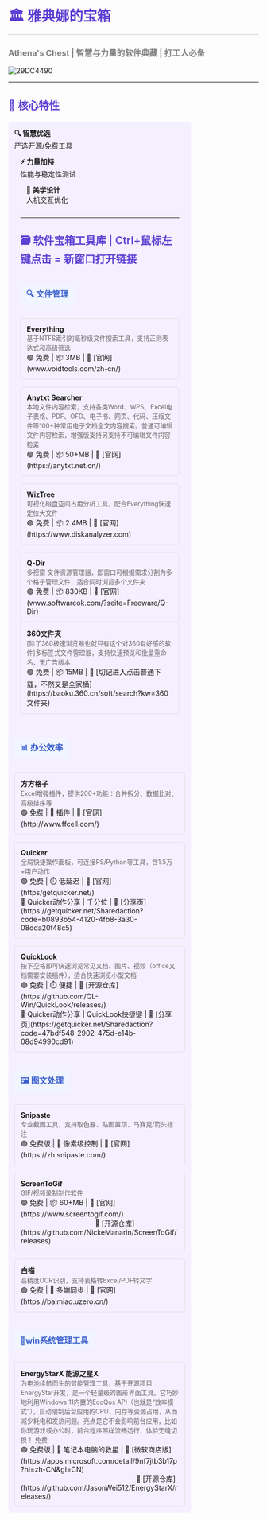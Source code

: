 # <div style="color: #5D3FD3; border-bottom: 2px solid #E0E0E0; padding-bottom: 8px;">🏛️ 雅典娜的宝箱</div>
### <span style="color: #7F7F7F;">Athena's Chest | 智慧与力量的软件典藏 | 打工人必备
![29DC4490](https://github.com/user-attachments/assets/dba3e448-fd75-4b68-b2df-2c5f21b68fbd)</span>
 


---

## <span style="color: #5D3FD3; font-weight: 600;">📜 核心特性</span>
<div style="display: grid; grid-template-columns: repeat(3, 1fr); gap: 15px; margin: 20px 0;">
  <div style="background: #F5F0FF; padding: 12px; border-radius: 6px;">
    <strong>🔍 智慧优选</strong><br>严选开源/免费工具
 
  <div style="background: #F5F0FF; padding: 12px; border-radius: 6px;">
    <strong>⚡ 力量加持</strong><br>性能与稳定性测试
 
  <div style="background: #F5F0FF; padding: 12px; border-radius: 6px;">
    <strong>🎨 美学设计</strong><br>人机交互优化
  </div>


---

## <span style="color: #5D3FD3; font-weight: 600;">🗃️ 软件宝箱工具库  |   Ctrl+鼠标左键点击 = 新窗口打开链接</span>

### <span style="display: inline-block; background: #F0F5FF; padding: 6px 12px; border-radius: 4px; color: #3A5FCD; margin: 15px 0 10px;">🔍 文件管理</span>

<div style="display: grid; grid-template-columns: repeat(auto-fill, minmax(320px, 1fr)); gap: 15px;">
  <!-- Everything -->
  <div style="border: 1px solid #E0E0E0; border-radius: 6px; padding: 12px;">
    <strong>Everything</strong><br>
    <span style="color: #666; font-size: 0.9em;">基于NTFS索引的毫秒级文件搜索工具，支持正则表达式和高级筛选</span><br>
    🟢 免费 | 📦 3MB | 🔗 [官网](www.voidtools.com/zh-cn/)
  </div>

  <!-- Anytxt Searcher -->
  <div style="border: 1px solid #E0E0E0; border-radius: 6px; padding: 12px;">
    <strong>Anytxt Searcher </strong><br>
    <span style="color: #666; font-size: 0.9em;">本地文件内容检索，支持各类Word、WPS、Excel电子表格、PDF、OFD、电子书、网页、代码、压缩文件等100+种常用电子文档全文内容搜索。普通可编辑文件内容检索，增强版支持另支持不可编辑文件内容检索</span><br>
    🟢 免费 | 📦 50+MB | 🔗 [官网](https://anytxt.net.cn/)
  </div>
  
  <!-- WizTree -->
  <div style="border: 1px solid #E0E0E0; border-radius: 6px; padding: 12px;">
    <strong>WizTree</strong><br>
    <span style="color: #666; font-size: 0.9em;">可视化磁盘空间占用分析工具，配合Everything快速定位大文件</span><br>
    🟢 免费 | 📦 2.4MB | 🔗 [官网](https://www.diskanalyzer.com)
  </div>

  <!-- Q-Dir -->
  <div style="border: 1px solid #E0E0E0; border-radius: 6px; padding: 12px;">
    <strong>Q-Dir</strong><br>
    <span style="color: #666; font-size: 0.9em;">多视窗 文件资源管理器，即窗口可根据需求分割为多个格子管理文件，适合同时浏览多个文件夹</span><br>
    🟢 免费 | 📦 830KB | 🔗 [官网](www.softwareok.com/?seite=Freeware/Q-Dir)
  </div>
</div>

  <!-- 360文件夹 -->
  <div style="border: 1px solid #E0E0E0; border-radius: 6px; padding: 12px;">
    <strong>360文件夹</strong><br>
    <span style="color: #666; font-size: 0.9em;">[除了360极速浏览器也就只有这个对360有好感的软件]多标签式文件管理器，支持快速预览和批量重命名，无广告版本</span><br>
    🟢 免费 | 📦 15MB | 🔗 [切记进入点击普通下载，不然又是全家桶](https://baoku.360.cn/soft/search?kw=360文件夹)
  </div>
</div>

### <span style="display: inline-block; background: #F0F5FF; padding: 6px 12px; border-radius: 4px; color: #3A5FCD; margin: 15px 0 10px;">📊 办公效率</span>

<div style="display: grid; grid-template-columns: repeat(auto-fill, minmax(320px, 1fr)); gap: 15px;">
  <!-- 方方格子 -->
  <div style="border: 1px solid #E0E0E0; border-radius: 6px; padding: 12px;">
    <strong>方方格子</strong><br>
    <span style="color: #666; font-size: 0.9em;">Excel增强插件，提供200+功能：合并拆分、数据比对、高级排序等</span><br>
    🟢 免费 | 💾 插件 | 🔗 [官网](http://www.ffcell.com/)
  </div>
  
  <!-- Quicker -->
  <div style="border: 1px solid #E0E0E0; border-radius: 6px; padding: 12px;">
    <strong>Quicker</strong><br>
    <span style="color: #666; font-size: 0.9em;">全局快捷操作面板，可连接PS/Python等工具，含1.5万+用户动作</span><br>
    🟢 免费 | ⏱️ 低延迟 | 🔗 [官网](https/getquicker.net/)</span><br>
    💾 Quicker动作分享 | 千分位 | 🔗 [分享页](https://getquicker.net/Sharedaction?code=b0893b54-4120-4fb8-3a30-08dda20f48c5)  
  </div>

<!-- QuickLook -->
  <div style="border: 1px solid #E0E0E0; border-radius: 6px; padding: 12px;">
    <strong>QuickLook</strong><br>
    <span style="color: #666; font-size: 0.9em;">按下空格即可快速浏览常见文档、图片、视频（office文档需要安装插件），适合快速浏览小型文档</span><br>
    🟢 免费 | ⏱️ 便捷 | 🔗 [开源仓库](https://github.com/QL-Win/QuickLook/releases/)</span><br>
    💾 Quicker动作分享 | QuickLook快捷键 | 🔗 [分享页](https://getquicker.net/Sharedaction?code=47bdf548-2902-475d-e14b-08d94990cd91)  
  </div>
  
  
</div>



### <span style="display: inline-block; background: #F0F5FF; padding: 6px 12px; border-radius: 4px; color: #3A5FCD; margin: 15px 0 10px;">🖼️ 图文处理</span>

<div style="display: grid; grid-template-columns: repeat(auto-fill, minmax(320px, 1fr)); gap: 15px;">
  <!-- Snipaste -->
  <div style="border: 1px solid #E0E0E0; border-radius: 6px; padding: 12px;">
    <strong>Snipaste</strong><br>
    <span style="color: #666; font-size: 0.9em;">专业截图工具，支持取色器、贴图置顶、马赛克/箭头标注</span><br>
    🟢  免费版 | 🎨 像素级控制 | 🔗 [官网](https://zh.snipaste.com/)
  </div>

<!-- ScreenToGif -->
  <div style="border: 1px solid #E0E0E0; border-radius: 6px; padding: 12px;">
    <strong>ScreenToGif</strong><br>
    <span style="color: #666; font-size: 0.9em;">GIF/视频录制制作软件</span><br>
    🟢 免费 | 📦 60+MB | 🔗 [官网](https://www.screentogif.com/)</span><br>
&nbsp;&nbsp;&nbsp;&nbsp;&nbsp;&nbsp;&nbsp;&nbsp;&nbsp;&nbsp;&nbsp;&nbsp;&nbsp;&nbsp;&nbsp;&nbsp;&nbsp;&nbsp;&nbsp;&nbsp;&nbsp;&nbsp;&nbsp;&nbsp;&nbsp;&nbsp;&nbsp;&nbsp;&nbsp;&nbsp;&nbsp;&nbsp;&nbsp;&nbsp;&nbsp;&nbsp;&nbsp;&nbsp;🔗 [开源仓库](https://github.com/NickeManarin/ScreenToGif/releases)
  </div>
  
  <!-- 白描 -->
  <div style="border: 1px solid #E0E0E0; border-radius: 6px; padding: 12px;">
    <strong>白描</strong><br>
    <span style="color: #666; font-size: 0.9em;">高精度OCR识别，支持表格转Excel/PDF转文字</span><br>
    🟢 免费 | 📱 多端同步 | 🔗 [官网](https://baimiao.uzero.cn/)
  </div>
</div>


### <span style="display: inline-block; background: #F0F5FF; padding: 6px 12px; border-radius: 4px; color: #3A5FCD; margin: 15px 0 10px;">🔧win系统管理工具</span>

<div style="display: grid; grid-template-columns: repeat(auto-fill, minmax(320px, 1fr)); gap: 15px;">
  <!-- EnergyStarX 能源之星X -->
  <div style="border: 1px solid #E0E0E0; border-radius: 6px; padding: 12px;">
    <strong>EnergyStarX 能源之星X</strong><br>
    <span style="color: #666; font-size: 0.9em;">为电池续航而生的智能管理工具，基于开源项目EnergyStar开发，是一个轻量级的图形界面工具。它巧妙地利用Windows 11内置的EcoQos API（也就是“效率模式”），自动限制后台应用的CPU、内存等资源占用，从而减少耗电和发热问题。亮点是它不会影响前台应用，比如你玩游戏或办公时，前台程序照样流畅运行，体验无缝切换！ 免费</span><br>
    🟢 免费版 | 🎨 笔记本电脑的救星 | 🔗 [微软商店版](https://apps.microsoft.com/detail/9nf7jtb3b17p?hl=zh-CN&gl=CN)</span><br>
&nbsp;&nbsp;&nbsp;&nbsp;&nbsp;&nbsp;&nbsp;&nbsp;&nbsp;&nbsp;&nbsp;&nbsp;&nbsp;&nbsp;&nbsp;&nbsp;&nbsp;&nbsp;&nbsp;&nbsp;&nbsp;&nbsp;&nbsp;&nbsp;&nbsp;&nbsp;&nbsp;&nbsp;&nbsp;&nbsp;&nbsp;&nbsp;&nbsp;&nbsp;&nbsp;&nbsp;&nbsp;&nbsp;&nbsp;&nbsp;&nbsp;&nbsp;&nbsp;&nbsp;&nbsp;&nbsp;&nbsp;&nbsp;&nbsp;&nbsp;&nbsp;&nbsp;&nbsp;&nbsp;&nbsp;&nbsp;&nbsp;&nbsp;&nbsp;🔗 [开源仓库](https://github.com/JasonWei512/EnergyStarX/releases/)
  </div>


